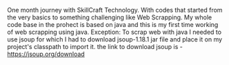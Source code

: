 One month journey with SkillCraft Technology.
With codes that started from the very basics to something challenging like Web Scrapping.
My whole code base in the prohect is based on java and this is my first time working of web scrapping using java.
Exception:
To scrap web with java I needed to use jsoup for which I had to download jsoup-1.18.1 jar file and place it on my project's classpath to import it.
the link to download jsoup is -https://jsoup.org/download
